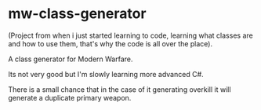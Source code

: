 # mw-class-generator
(Project from when i just started learning to code, learning what classes are and how to use them, that's why the code is all over the place).


A class generator for Modern Warfare.

Its not very good but I'm slowly learning more advanced C#.

There is a small chance that in the case of it generating overkill it will generate a duplicate primary weapon.
